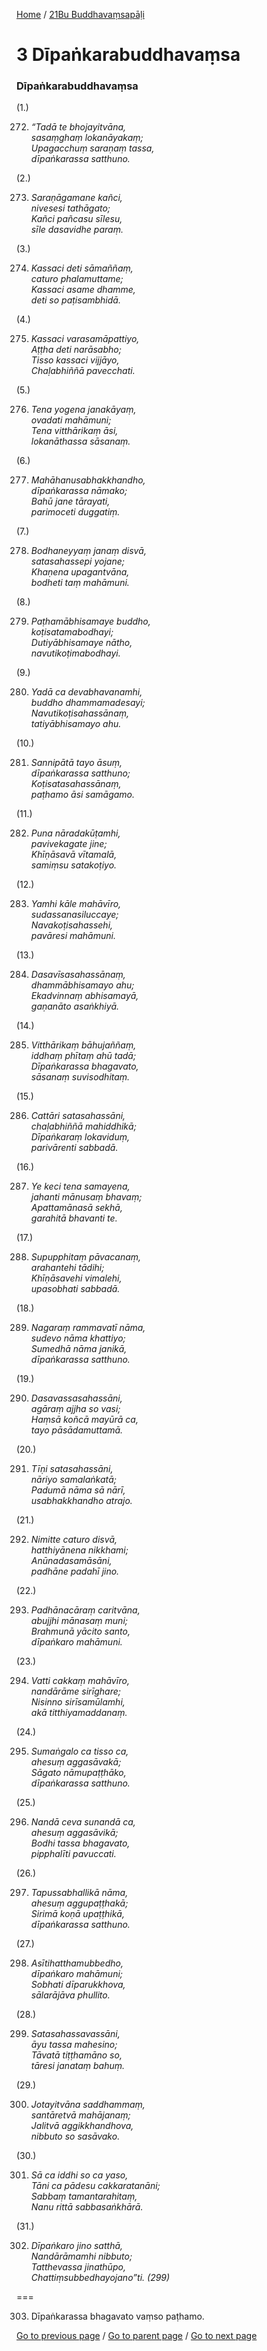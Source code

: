 
[Home](/) / [21Bu Buddhavaṃsapāḷi](/tipitaka/21Bu.md)

# 3 Dīpaṅkarabuddhavaṃsa

### Dīpaṅkarabuddhavaṃsa

(1.)

272. _“Tadā te bhojayitvāna,_  
_sasaṃghaṃ lokanāyakaṃ;_  
_Upagacchuṃ saraṇaṃ tassa,_  
_dīpaṅkarassa satthuno._  


(2.)

273. _Saraṇāgamane kañci,_  
_nivesesi tathāgato;_  
_Kañci pañcasu sīlesu,_  
_sīle dasavidhe paraṃ._  


(3.)

274. _Kassaci deti sāmaññaṃ,_  
_caturo phalamuttame;_  
_Kassaci asame dhamme,_  
_deti so paṭisambhidā._  


(4.)

275. _Kassaci varasamāpattiyo,_  
_Aṭṭha deti narāsabho;_  
_Tisso kassaci vijjāyo,_  
_Chaḷabhiññā pavecchati._  


(5.)

276. _Tena yogena janakāyaṃ,_  
_ovadati mahāmuni;_  
_Tena vitthārikaṃ āsi,_  
_lokanāthassa sāsanaṃ._  


(6.)

277. _Mahāhanusabhakkhandho,_  
_dīpaṅkarassa nāmako;_  
_Bahū jane tārayati,_  
_parimoceti duggatiṃ._  


(7.)

278. _Bodhaneyyaṃ janaṃ disvā,_  
_satasahassepi yojane;_  
_Khaṇena upagantvāna,_  
_bodheti taṃ mahāmuni._  


(8.)

279. _Paṭhamābhisamaye buddho,_  
_koṭisatamabodhayi;_  
_Dutiyābhisamaye nātho,_  
_navutikoṭimabodhayi._  


(9.)

280. _Yadā ca devabhavanamhi,_  
_buddho dhammamadesayi;_  
_Navutikoṭisahassānaṃ,_  
_tatiyābhisamayo ahu._  


(10.)

281. _Sannipātā tayo āsuṃ,_  
_dīpaṅkarassa satthuno;_  
_Koṭisatasahassānaṃ,_  
_paṭhamo āsi samāgamo._  


(11.)

282. _Puna nāradakūṭamhi,_  
_pavivekagate jine;_  
_Khīṇāsavā vītamalā,_  
_samiṃsu satakoṭiyo._  


(12.)

283. _Yamhi kāle mahāvīro,_  
_sudassanasiluccaye;_  
_Navakoṭisahassehi,_  
_pavāresi mahāmuni._  


(13.)

284. _Dasavīsasahassānaṃ,_  
_dhammābhisamayo ahu;_  
_Ekadvinnaṃ abhisamayā,_  
_gaṇanāto asaṅkhiyā._  


(14.)

285. _Vitthārikaṃ bāhujaññaṃ,_  
_iddhaṃ phītaṃ ahū tadā;_  
_Dīpaṅkarassa bhagavato,_  
_sāsanaṃ suvisodhitaṃ._  


(15.)

286. _Cattāri satasahassāni,_  
_chaḷabhiññā mahiddhikā;_  
_Dīpaṅkaraṃ lokaviduṃ,_  
_parivārenti sabbadā._  


(16.)

287. _Ye keci tena samayena,_  
_jahanti mānusaṃ bhavaṃ;_  
_Apattamānasā sekhā,_  
_garahitā bhavanti te._  


(17.)

288. _Supupphitaṃ pāvacanaṃ,_  
_arahantehi tādihi;_  
_Khīṇāsavehi vimalehi,_  
_upasobhati sabbadā._  


(18.)

289. _Nagaraṃ rammavatī nāma,_  
_sudevo nāma khattiyo;_  
_Sumedhā nāma janikā,_  
_dīpaṅkarassa satthuno._  


(19.)

290. _Dasavassasahassāni,_  
_agāraṃ ajjha so vasi;_  
_Haṃsā koñcā mayūrā ca,_  
_tayo pāsādamuttamā._  


(20.)

291. _Tīṇi satasahassāni,_  
_nāriyo samalaṅkatā;_  
_Padumā nāma sā nārī,_  
_usabhakkhandho atrajo._  


(21.)

292. _Nimitte caturo disvā,_  
_hatthiyānena nikkhami;_  
_Anūnadasamāsāni,_  
_padhāne padahī jino._  


(22.)

293. _Padhānacāraṃ caritvāna,_  
_abujjhi mānasaṃ muni;_  
_Brahmunā yācito santo,_  
_dīpaṅkaro mahāmuni._  


(23.)

294. _Vatti cakkaṃ mahāvīro,_  
_nandārāme sirīghare;_  
_Nisinno sirīsamūlamhi,_  
_akā titthiyamaddanaṃ._  


(24.)

295. _Sumaṅgalo ca tisso ca,_  
_ahesuṃ aggasāvakā;_  
_Sāgato nāmupaṭṭhāko,_  
_dīpaṅkarassa satthuno._  


(25.)

296. _Nandā ceva sunandā ca,_  
_ahesuṃ aggasāvikā;_  
_Bodhi tassa bhagavato,_  
_pipphalīti pavuccati._  


(26.)

297. _Tapussabhallikā nāma,_  
_ahesuṃ aggupaṭṭhakā;_  
_Sirimā koṇā upaṭṭhikā,_  
_dīpaṅkarassa satthuno._  


(27.)

298. _Asītihatthamubbedho,_  
_dīpaṅkaro mahāmuni;_  
_Sobhati dīparukkhova,_  
_sālarājāva phullito._  


(28.)

299. _Satasahassavassāni,_  
_āyu tassa mahesino;_  
_Tāvatā tiṭṭhamāno so,_  
_tāresi janataṃ bahuṃ._  


(29.)

300. _Jotayitvāna saddhammaṃ,_  
_santāretvā mahājanaṃ;_  
_Jalitvā aggikkhandhova,_  
_nibbuto so sasāvako._  


(30.)

301. _Sā ca iddhi so ca yaso,_  
_Tāni ca pādesu cakkaratanāni;_  
_Sabbaṃ tamantarahitaṃ,_  
_Nanu rittā sabbasaṅkhārā._  


(31.)

302. _Dīpaṅkaro jino satthā,_  
_Nandārāmamhi nibbuto;_  
_Tatthevassa jinathūpo,_  
_Chattiṃsubbedhayojano”ti. (299)_  


===

303. Dīpaṅkarassa bhagavato vaṃso paṭhamo.



[Go to previous page](/tipitaka/21Bu/2.md) / [Go to parent page](/tipitaka/21Bu/0.md) / [Go to next page](/tipitaka/21Bu/4.md)


